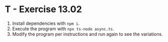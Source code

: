 # T - Exercise 13.02

1. Install dependencies with `npm i`.
2. Execute the program with `npx ts-node async.ts`.
3. Modify the program per instructions and run again to see the variations.
